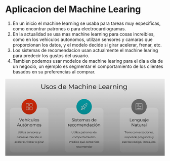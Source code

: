 # Aplicacion del Machine Learing

1. En un inicio el machine learning se usaba para tareas muy especificas, como encontrar patrones o para electrocardiogramas.
2. En la actualidad se usa mas machine learning para cosas increibles, como en los vehiculos autonomos, utilzan sensores y camaras que proporcionan los datos, y el modelo decide si girar acelerar, frenar, etc.
3. Los sistemas de recomendacion usan actualmente el machine learing para predecir los gustos del usuario.
4. Tambien podemos usar modelos de machine learing para el dia a dia de un negocio, un ejemplo es segmentar el comportamiento de los clientes basados en su preferencias al comprar.

![1695823972343](image/2Posibilidadesdelmachinelearning/1695823972343.png)
